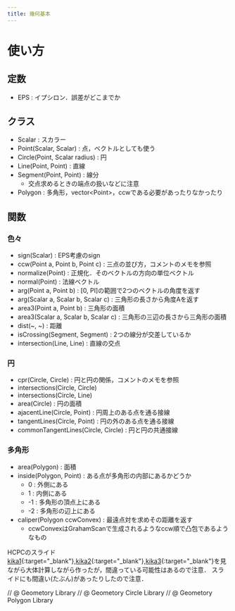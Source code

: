 ```yaml
---
title: 幾何基本
---
```


# 使い方

## 定数

* EPS : イプシロン．誤差がどこまでか

## クラス

* Scalar : スカラー
* Point(Scalar, Scalar) : 点，ベクトルとしても使う
* Circle(Point, Scalar radius) : 円
* Line(Point, Point) : 直線
* Segment(Point, Point) : 線分
  * 交点求めるときの端点の扱いなどに注意
* Polygon : 多角形，vector\<Point>，ccwである必要があったりなかったり

## 関数

### 色々

* sign(Scalar) : EPS考慮のsign
* ccw(Point a, Point b, Point c) : 三点の並び方，コメントのメモを参照
* normalize(Point) : 正規化．そのベクトルの方向の単位ベクトル
* normal(Point) : 法線ベクトル
* arg(Point a, Point b) : [0, PI]の範囲で2つのベクトルの角度を返す
* arg(Scalar a, Scalar b, Scalar c) : 三角形の長さから角度Aを返す
* area3(Point a, Point b) : 三角形の面積
* area3(Scalar a, Scalar b, Scalar c) : 三角形の三辺の長さから三角形の面積
* dist(~, ~) : 距離
* isCrossing(Segment, Segment) : 2つの線分が交差しているか
* intersection(Line, Line) : 直線の交点

### 円

* cpr(Circle, Circle) : 円と円の関係，コメントのメモを参照
* intersections(Circle, Circle)
* intersections(Circle, Line)
* area(Circle) : 円の面積
* ajacentLine(Circle, Point) : 円周上のある点を通る接線
* tangentLines(Circle, Point) : 円の外のある点を通る接線
* commonTangentLines(Circle, Circle) : 円と円の共通接線

### 多角形

* area(Polygon) : 面積
* inside(Polygon, Point) : ある点が多角形の内部にあるかどうか
  * 0 : 外側にある
  * 1 : 内側にある
  * -1 : 多角形の頂点上にある
  * -2 : 多角形の辺上にある
* caliper(Polygon ccwConvex) : 最遠点対を求めその距離を返す
  * ccwConvexはGrahamScanで生成されるようなccw順で凸包であるようなもの

HCPCのスライド[kika1](https://www.slideshare.net/hcpc_hokudai/kika-80076550){:target="_blank"},[kika2](https://www.slideshare.net/hcpc_hokudai/kika2-80076551){:target="_blank"},[kika3](https://www.slideshare.net/hcpc_hokudai/kika3-80076552){:target="_blank"}を見ながら大体計算しながら作ったが，間違っている可能性はあるので注意．
スライドにも間違い(たぶん)があったりしたので注意．  

// @ Geometory Library
// @ Geometory Circle Library
// @ Geometory Polygon Library
